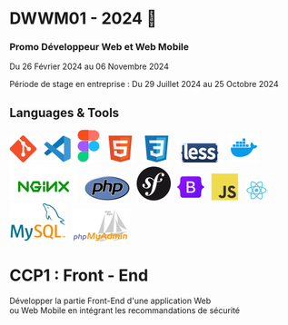 # DWWM01 - 2024 👋
### Promo Développeur Web et Web Mobile 
Du 26 Février 2024 au 06 Novembre 2024

Période de stage en entreprise : Du 29 Juillet 2024  au 25 Octobre 2024

## Languages & Tools  
![imgGit](./profile/img/git.svg)&nbsp;&nbsp;
![imgVscode](./profile/img/vscode.svg)&nbsp;&nbsp;
![imgFigma](./profile/img/figma.svg)&nbsp;&nbsp;
![imgHtml](./profile/img/html.svg) &nbsp;&nbsp;
![imgCSS](./profile/img/css.svg)&nbsp;&nbsp;
![imgLess](./profile/img/less.svg)&nbsp;&nbsp; 
![imgDocker](./profile/img/docker.svg)&nbsp;&nbsp;
![imgNginx](./profile/img/nginx.svg)&nbsp;&nbsp;
![imgPhp](./profile/img/php1.svg)&nbsp;&nbsp;
![imgSymfony](./profile/img/symfony.svg)&nbsp;&nbsp;
![imgBootStrap](./profile/img/bootstrap.svg)&nbsp;&nbsp; 
![imgJs](./profile/img/javascript.svg)&nbsp;&nbsp;
![imgReact](./profile/img/react.svg)&nbsp;&nbsp;
![imgMySql](./profile/img/mysql1.svg)&nbsp;&nbsp;
![imgPhpMyAdmin](./profile/img/PhpMyAdmin.svg)&nbsp;&nbsp;

# CCP1 : Front - End    
Développer la partie Front-End d'une application Web   
ou Web Mobile en intégrant les recommandations de sécurité

<!--

**Here are some ideas to get you started:**

🙋‍♀️ A short introduction - what is your organization all about?
🌈 Contribution guidelines - how can the community get involved?
👩‍💻 Useful resources - where can the community find your docs? Is there anything else the community should know?
🍿 Fun facts - what does your team eat for breakfast?
🧙 Remember, you can do mighty things with the power of [Markdown](https://docs.github.com/github/writing-on-github/getting-started-with-writing-and-formatting-on-github/basic-writing-and-formatting-syntax)
-->
